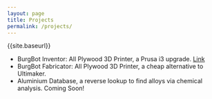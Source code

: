 ```yaml
---
layout: page 
title: Projects
permalink: /projects/
---
```

{{site.baseurl}}
* BurgBot Inventor: All Plywood 3D Printer, a Prusa i3 upgrade. [Link]({{site.url}}/_posts/2016-10-31-all-plywood-prusa-i3-3d-printer-burgbot.md)
* BurgBot Fabricator: All Plywood 3D Printer, a cheap alternative to Ultimaker.
* Aluminium Database, a reverse lookup to find alloys via chemical analysis. Coming Soon!
